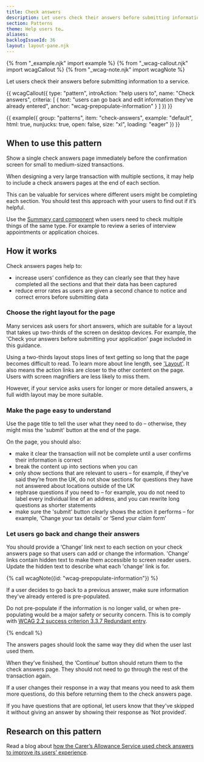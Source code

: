 ```yaml
---
title: Check answers
description: Let users check their answers before submitting information to a service
section: Patterns
theme: Help users to…
aliases:
backlogIssueId: 36
layout: layout-pane.njk
---
```


{% from "_example.njk" import example %}
{% from "_wcag-callout.njk" import wcagCallout %}
{% from "_wcag-note.njk" import wcagNote %}

Let users check their answers before submitting information to a service.

{{ wcagCallout({
  type: "pattern",
  introAction: "help users to",
  name: "Check answers",
  criteria: [
    {
      text: "users can go back and edit information they've already entered",
      anchor: "wcag-prepopulate-information"
    }
  ]
}) }}

{{ example({ group: "patterns", item: "check-answers", example: "default", html: true, nunjucks: true, open: false, size: "xl", loading: "eager" }) }}

## When to use this pattern

Show a single check answers page immediately before the confirmation screen for small to medium-sized transactions.

When designing a very large transaction with multiple sections, it may help to include a check answers pages at the end of each section.

This can be valuable for services where different users might be completing each section. You should test this approach with your users to find out if it’s helpful.

Use the [Summary card component](/components/summary-list/#summary-cards) when users need to check multiple things of the same type. For example to review a series of interview appointments or application choices.

## How it works

Check answers pages help to:

- increase users’ confidence as they can clearly see that they have completed all the sections and that their data has been captured
- reduce error rates as users are given a second chance to notice and correct errors before submitting data

### Choose the right layout for the page

Many services ask users for short answers, which are suitable for a layout that takes up two-thirds of the screen on desktop devices. For example, the 'Check your answers before submitting your application' page included in this guidance.

Using a two-thirds layout stops lines of text getting so long that the page becomes difficult to read. To learn more about line length, see ['Layout'](/styles/layout/). It also means the action links are closer to the other content on the page. Users with screen magnifiers are less likely to miss them.

However, if your service asks users for longer or more detailed answers, a full width layout may be more suitable.

### Make the page easy to understand

Use the page title to tell the user what they need to do – otherwise, they might miss the 'submit' button at the end of the page.

On the page, you should also:

- make it clear the transaction will not be complete until a user confirms their information is correct
- break the content up into sections when you can
- only show sections that are relevant to users &ndash; for example, if they’ve said they’re from the UK, do not show sections for questions they have not answered about locations outside of the UK
- rephrase questions if you need to &ndash; for example, you do not need to label every individual line of an address, and you can rewrite long questions as shorter statements
- make sure the 'submit' button clearly shows the action it performs &ndash; for example, ‘Change your tax details’ or ‘Send your claim form’

### Let users go back and change their answers

You should provide a ‘Change’ link next to each section on your check answers page so that users can add or change the information. 'Change' links contain hidden text to make them accessible to screen reader users. Update the hidden text to describe what each 'change' link is for.

{% call wcagNote({id: "wcag-prepopulate-information"}) %}

<p>If a user decides to go back to a previous answer, make sure information they've already entered is pre-populated.</p>
<p>Do not pre-populate if the information is no longer valid, or when pre-populating would be a major safety or security concern. This is to comply with <a href="https://www.w3.org/WAI/WCAG22/Understanding/redundant-entry.html">WCAG 2.2 success criterion 3.3.7 Redundant entry</a>.</p>
{% endcall %}

The answers pages should look the same way they did when the user last used them.

When they’ve finished, the ‘Continue’ button should return them to the check answers page. They should not need to go through the rest of the transaction again.

If a user changes their response in a way that means you need to ask them more questions, do this before returning them to the check answers page.

If you have questions that are optional, let users know that they've skipped it without giving an answer by showing their response as ‘Not provided’.

## Research on this pattern

Read a blog about [how the Carer’s Allowance Service used check answers to improve its users’ experience](https://dwpdigital.blog.gov.uk/2016/07/08/a-live-service-is-not-the-end-of-the-story/).
